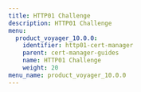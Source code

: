 ```yaml
---
title: HTTP01 Challenge
description: HTTP01 Challenge
menu:
  product_voyager_10.0.0:
    identifier: http01-cert-manager
    parent: cert-manager-guides
    name: HTTP01 Challenge
    weight: 20
menu_name: product_voyager_10.0.0
---
```

